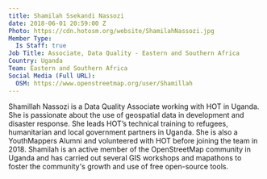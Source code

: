 ```yaml
---
title: Shamilah Ssekandi Nassozi
date: 2018-06-01 20:59:00 Z
Photo: https://cdn.hotosm.org/website/ShamilahNassozi.jpg
Member Type:
  Is Staff: true
Job Title: Associate, Data Quality - Eastern and Southern Africa
Country: Uganda
Team: Eastern and Southern Africa
Social Media (Full URL):
  OSM: https://www.openstreetmap.org/user/Shamillah
---
```


Shamillah Nassozi is a Data Quality Associate working with HOT in Uganda. She is passionate about the use of geospatial data in development and disaster response. She leads HOT’s technical training to refugees, humanitarian and local government partners in Uganda. She is also a YouthMappers Alumni and volunteered with HOT before joining the team in 2018. Shamilah is an active member of the OpenStreetMap community in Uganda and has carried out several GIS workshops and mapathons to foster the community's growth and use of free open-source tools.